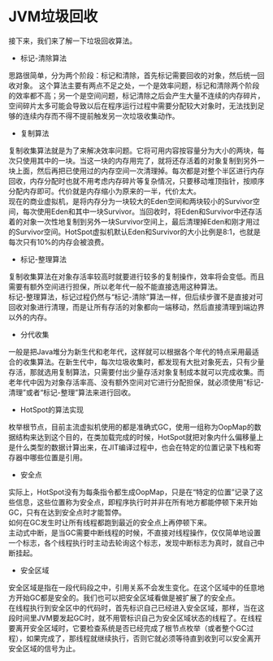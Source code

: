 # JVM垃圾回收

接下来，我们来了解一下垃圾回收算法。

- 标记-清除算法  

思路很简单，分为两个阶段：标记和清除，首先标记需要回收的对象，然后统一回收对象。
这个算法主要有两点不足之处，一个是效率问题，标记和清除两个阶段的效率都不高；另一个是空间问题，标记清除之后会产生大量不连续的内存碎片，空间碎片太多可能会导致以后在程序运行过程中需要分配较大对象时，无法找到足够的连续内存而不得不提前触发另一次垃圾收集动作。

- 复制算法

复制收集算法就是为了来解决效率问题。它将可用内容按容量分为大小的两块，每次只使用其中的一块。当这一块的内存用完了，就将还存活着的对象复制到另外一块上面，然后再把已使用过的内存空间一次清理掉。每次都是对整个半区进行内存回收，内存分配时也就不用考虑内存碎片等复杂情况，只要移动堆顶指针，按顺序分配内存即可。代价就是内存缩小为原来的一半，代价太大。  
现在的商业虚拟机，是将内存分为一块较大的Eden空间和两块较小的Survivor空间，每次使用Eden和其中一块Survivor。当回收时，将Eden和Survivor中还存活着的对象一次性地复制到另外一块Survivor空间上，最后清理掉Eden和刚才用过的Survivor空间。HotSpot虚拟机默认Eden和Survivor的大小比例是8:1，也就是每次只有10%的内存会被浪费。

- 标记-整理算法

复制收集算法在对象存活率较高时就要进行较多的复制操作，效率将会变低。而且需要有额外空间进行担保，所以老年代一般不能直接选用这种算法。  
标记-整理算法，标记过程仍然与“标记-清除”算法一样，但后续步骤不是直接对可回收对象进行清理，而是让所有存活的对象都向一端移动，然后直接清理到端边界以外的内存。

- 分代收集

一般是把Java堆分为新生代和老年代，这样就可以根据各个年代的特点采用最适合的收集算法。在新生代中，每次垃圾收集时，都发现有大批对象死去，只有少量存活，那就选用复制算法，只需要付出少量存活对象复制成本就可以完成收集。而老年代中因为对象存活率高、没有额外空间对它进行分配担保，就必须使用“标记-清理”或者“标记-整理”算法来进行回收。

- HotSpot的算法实现

枚举根节点，目前主流虚拟机使用的都是准确式GC，使用一组称为OopMap的数据结构来达到这个目的，在类加载完成的时候，HotSpot就把对象内什么偏移量上是什么类型的数据计算出来，在JIT编译过程中，也会在特定的位置记录下栈和寄存器中哪些位置是引用。

- 安全点

实际上，HotSpot没有为每条指令都生成OopMap，只是在“特定的位置”记录了这些信息，这些位置称为安全点，即程序执行时并非在所有地方都能停顿下来开始GC，只有在达到安全点时才能暂停。  
如何在GC发生时让所有线程都跑到最近的安全点上再停顿下来。  
主动式中断，是当GC需要中断线程的时候，不直接对线程操作，仅仅简单地设置一个标志，各个线程执行时主动去轮询这个标志，发现中断标志为真时，就自己中断挂起。

- 安全区域

安全区域是指在一段代码段之中，引用关系不会发生变化。在这个区域中的任意地方开始GC都是安全的。我们也可以把安全区域看做是被扩展了的安全点。  
在线程执行到安全区中的代码时，首先标识自己已经进入安全区域，那样，当在这段时间里JVM要发起GC时，就不用管标识自己为安全区域状态的线程了。在线程要离开安全区域时，它要检查系统是否已经完成了根节点枚举（或者整个GC过程），如果完成了，那线程就继续执行，否则它就必须等待直到收到可以安全离开安全区域的信号为止。













